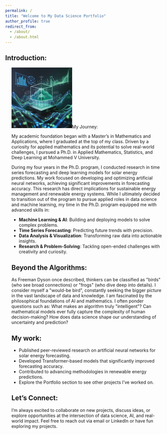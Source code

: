 ```yaml
---
permalink: /
title: "Welcome to My Data Science Portfolio"
author_profile: true
redirect_from: 
  - /about/
  - /about.html
---
```


## Introduction:

<div style="float: right; margin-left: 20px;">
  <img src="/images/header.png" alt="Header" width="40%>
</div>

Welcome to my data science portfolio. I’m a data scientist, researcher, and former mathematics educator passionate about uncovering patterns in complex systems and solving real-world problems. My journey blends advanced academic training with practical applications, bridging the gap between theory and actionable insights.

## My Journey: 

My academic foundation began with a Master’s in Mathematics and Applications, where I graduated at the top of my class. Driven by a curiosity for applied mathematics and its potential to solve real-world challenges, I pursued a Ph.D. in Applied Mathematics, Statistics, and Deep Learning at Mohammed V University.

During my four years in the Ph.D. program, I conducted research in time series forecasting and deep learning models for solar energy predictions. My work focused on developing and optimizing artificial neural networks, achieving significant improvements in forecasting accuracy. This research has direct implications for sustainable energy management and renewable energy systems.
While I ultimately decided to transition out of the program to pursue applied roles in data science and machine learning, my time in the Ph.D. program equipped me with advanced skills in:

- **Machine Learning & AI**: Building and deploying models to solve complex problems.
- **Time Series Forecasting**: Predicting future trends with precision.
- **Data Analysis & Visualization**: Transforming raw data into actionable insights.
- **Research & Problem-Solving**: Tackling open-ended challenges with creativity and curiosity.

## Beyond the Algorithms:

As Freeman Dyson once described, thinkers can be classified as "birds" (who see broad connections) or "frogs" (who dive deep into details). I consider myself a "would-be bird", constantly seeking the bigger picture in the vast landscape of data and knowledge. I am fascinated by the philosophical foundations of AI and mathematics. I often ponder questions such as: What makes an algorithm truly "intelligent"? Can mathematical models ever fully capture the complexity of human decision-making? How does data science shape our understanding
of uncertainty and prediction?

## My work:

- Published peer-reviewed research on artificial neural networks for solar energy forecasting.
- Developed Transformer-based models that significantly improved forecasting accuracy.
- Contributed to advancing methodologies in renewable energy predictions.
- Explore the Portfolio section to see other projects I’ve worked on.

## Let’s Connect:

I’m always excited to collaborate on new projects, discuss ideas, or explore opportunities at the intersection of data science, AI, and real-world impact. Feel free to reach out via email or LinkedIn or have fun exploring my projects.

